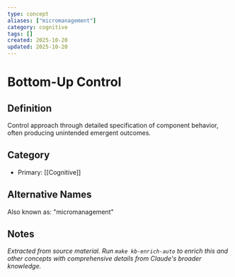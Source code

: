 ```yaml
---
type: concept
aliases: ["micromanagement"]
category: cognitive
tags: []
created: 2025-10-20
updated: 2025-10-20
---
```


# Bottom-Up Control

## Definition

Control approach through detailed specification of component behavior, often producing unintended emergent outcomes.

## Category

- Primary: [[Cognitive]]

## Alternative Names

Also known as: "micromanagement"

## Notes

*Extracted from source material. Run `make kb-enrich-auto` to enrich this and other concepts with comprehensive details from Claude's broader knowledge.*
